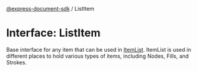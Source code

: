 [@express-document-sdk](../overview.md) / ListItem

# Interface: ListItem

Base interface for any item that can be used in [ItemList](../classes/item-list.md). ItemList is used in different places to hold various
types of items, including Nodes, Fills, and Strokes.
